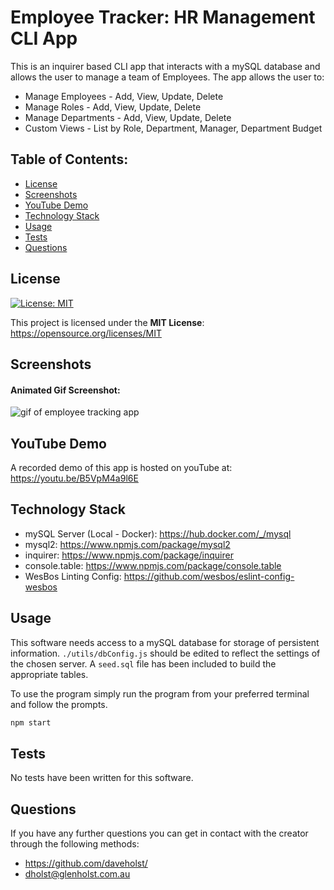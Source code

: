 # Employee Tracker: HR Management CLI App

This is an inquirer based CLI app that interacts with a mySQL database and allows the user to manage a team of Employees. The app allows the user to:

- Manage Employees - Add, View, Update, Delete
- Manage Roles - Add, View, Update, Delete
- Manage Departments - Add, View, Update, Delete
- Custom Views - List by Role, Department, Manager, Department Budget

## Table of Contents:

- [License](#License)
- [Screenshots](#Screenshots)
- [YouTube Demo](#YouTube-Demo)
- [Technology Stack](#Technology-Stack)
- [Usage](#Usage)
- [Tests](#Tests)
- [Questions](#Questions)

## License

[![License: MIT](https://img.shields.io/badge/License-MIT-yellow.svg)](https://opensource.org/licenses/MIT)

This project is licensed under the **MIT License**: https://opensource.org/licenses/MIT

## Screenshots

#### Animated Gif Screenshot:

![gif of employee tracking app](./assets/employee-tracker.gif)

## YouTube Demo

A recorded demo of this app is hosted on youTube at: https://youtu.be/B5VpM4a9l6E

## Technology Stack

- mySQL Server (Local - Docker): https://hub.docker.com/_/mysql
- mysql2: https://www.npmjs.com/package/mysql2
- inquirer: https://www.npmjs.com/package/inquirer
- console.table: https://www.npmjs.com/package/console.table
- WesBos Linting Config: https://github.com/wesbos/eslint-config-wesbos

## Usage

This software needs access to a mySQL database for storage of persistent information. `./utils/dbConfig.js` should be edited to reflect the settings of the chosen server. A `seed.sql` file has been included to build the appropriate tables.

To use the program simply run the program from your preferred terminal and follow the prompts.

```bash
npm start
```

## Tests

No tests have been written for this software.

## Questions

If you have any further questions you can get in contact with the creator through the following methods:

- https://github.com/daveholst/
- dholst@glenholst.com.au
